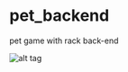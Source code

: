 # pet_backend
pet game with rack back-end


![alt tag](http://i.piccy.info/i9/65e60ce9a0681a0a9be8eabfd538ebf1/1606598406/222236/1407518/3605Screenshot_from_2020_11_28_23_22_15.png)
